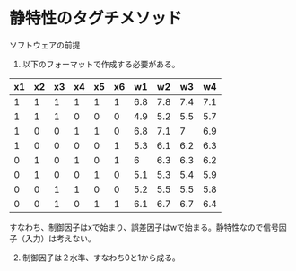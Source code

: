 # 静特性のタグチメソッド

ソフトウェアの前提

1. 以下のフォーマットで作成する必要がある。

| x1 | x2 | x3 | x4 | x5 | x6 | w1  | w2  | w3  | w4  |
| -- | -- | -- | -- | -- | -- | --- | --- | --- | --- |
| 1  | 1  | 1  | 1  | 1  | 1  | 6.8 | 7.8 | 7.4 | 7.1 |
| 1  | 1  | 1  | 0  | 0  | 0  | 4.9 | 5.2 | 5.5 | 5.7 |
| 1  | 0  | 0  | 1  | 1  | 0  | 6.8 | 7.1 | 7   | 6.9 |
| 1  | 0  | 0  | 0  | 0  | 1  | 5.3 | 6.1 | 6.2 | 6.3 |
| 0  | 1  | 0  | 1  | 0  | 1  | 6   | 6.3 | 6.3 | 6.2 |
| 0  | 1  | 0  | 0  | 1  | 0  | 5.1 | 5.3 | 5.4 | 5.9 |
| 0  | 0  | 1  | 1  | 0  | 0  | 5.2 | 5.5 | 5.5 | 5.8 |
| 0  | 0  | 1  | 0  | 1  | 1  | 6.1 | 6.7 | 6.7 | 6.4 |

すなわち、制御因子はxで始まり、誤差因子はwで始まる。静特性なので信号因子（入力）は考えない。

2. 制御因子は２水準、すなわち0と1から成る。

